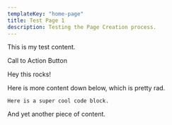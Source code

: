 ```yaml
---
templateKey: "home-page"
title: Test Page 1
description: Testing the Page Creation process.
---
```

This is my test content.

<CallToAction url="/" align="center" bgColor="midnightblue">Call to Action Button</CallToAction>

<Testimonial image="/img/adam-solomon-whudozd5iyu-unsplash.jpg" attribution="Check this out">
  Hey this rocks!</Testimonial>

Here is more content down below, which is pretty rad.

```
Here is a super cool code block.
```

And yet another piece of content.